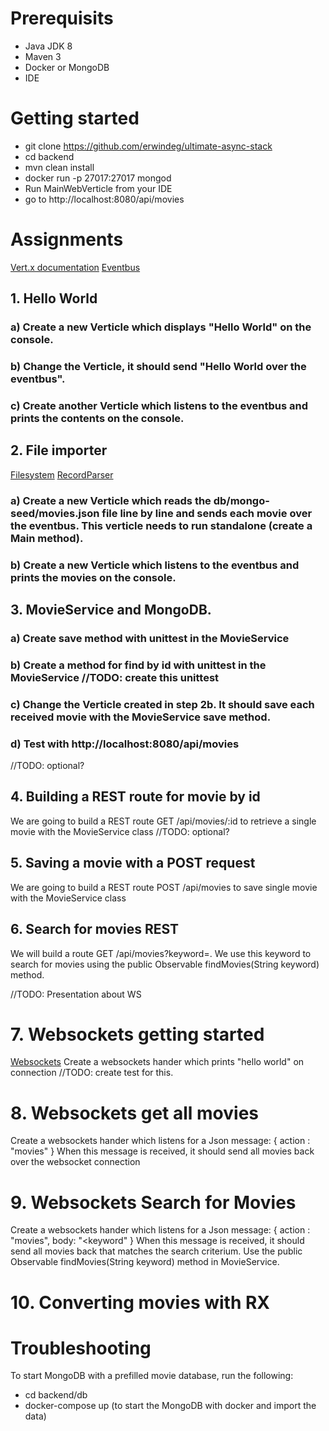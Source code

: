 # Prerequisits
* Java JDK 8
* Maven 3
* Docker or MongoDB
* IDE

# Getting started
* git clone https://github.com/erwindeg/ultimate-async-stack
* cd backend
* mvn clean install
* docker run -p 27017:27017 mongod
* Run MainWebVerticle from your IDE
* go to http://localhost:8080/api/movies

# Assignments
[Vert.x documentation](http://vertx.io/docs/vertx-core/java/)
[Eventbus](http://vertx.io/docs/vertx-core/java/#event_bus)
## 1. Hello World
### a) Create a new Verticle which displays "Hello World" on the console.
### b) Change the Verticle, it should send "Hello World over the eventbus".
### c) Create another Verticle which listens to the eventbus and prints the contents on the console.


## 2. File importer
[Filesystem](http://vertx.io/docs/vertx-core/java/#_using_the_file_system_with_vert_x)
[RecordParser](http://vertx.io/docs/apidocs/io/vertx/core/parsetools/RecordParser.html)
### a) Create a new Verticle which reads the db/mongo-seed/movies.json file line by line and sends each movie over the eventbus. This verticle needs to run standalone (create a Main method).
### b) Create a new Verticle which listens to the eventbus and prints the movies on the console.

## 3. MovieService and MongoDB.
### a) Create save method with unittest in the MovieService
### b) Create a method for find by id with unittest in the MovieService //TODO: create this unittest
### c) Change the Verticle created in step 2b. It should save each received movie with the MovieService save method.
### d) Test with http://localhost:8080/api/movies

//TODO: optional?
## 4. Building a REST route for movie by id
We are going to build a REST route GET /api/movies/:id to retrieve a single movie with the MovieService class
//TODO: optional?
## 5. Saving a movie with a POST request
We are going to build a REST route POST /api/movies to save single movie with the MovieService class

## 6. Search for movies REST
We will build a route GET /api/movies?keyword=<keyword>. We use this keyword to search for movies using the public Observable<JsonObject> findMovies(String keyword) method.

//TODO: Presentation about WS

# 7. Websockets getting started
[Websockets](http://vertx.io/docs/vertx-core/java/#_websockets)
Create a websockets hander which prints "hello world" on connection //TODO: create test for this.

# 8. Websockets get all movies
Create a websockets hander which listens for a Json message:
{
  action : "movies"
}
When this message is received, it should send all movies back over the websocket connection


# 9. Websockets Search for Movies
Create a websockets hander which listens for a Json message:
{
  action : "movies",
  body: "<keyword"
}
When this message is received, it should send all movies back that matches the search criterium. Use the public Observable<JsonObject> findMovies(String keyword) method in MovieService.


# 10. Converting movies with RX



# Troubleshooting

To start MongoDB with a prefilled movie database, run the following:
* cd backend/db
* docker-compose up (to start the MongoDB with docker and import the data)
